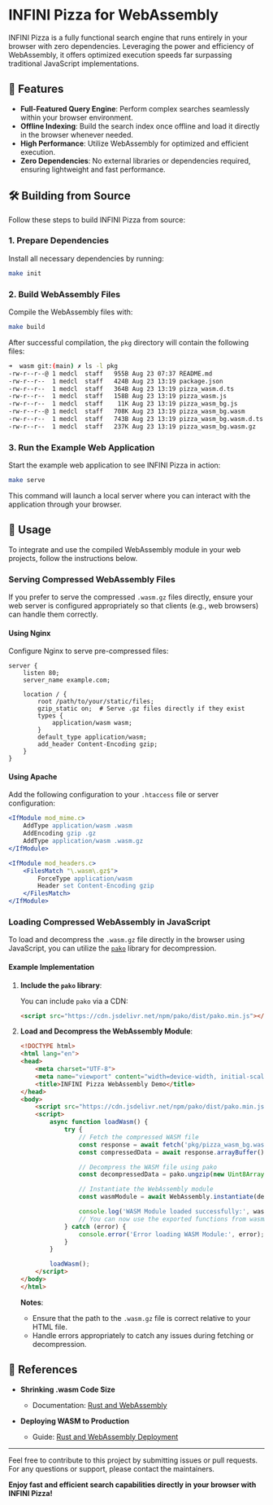 # INFINI Pizza for WebAssembly

INFINI Pizza is a fully functional search engine that runs entirely in your browser with zero dependencies. Leveraging the power and efficiency of WebAssembly, it offers optimized execution speeds far surpassing traditional JavaScript implementations.

## 🚀 Features

- **Full-Featured Query Engine**: Perform complex searches seamlessly within your browser environment.
- **Offline Indexing**: Build the search index once offline and load it directly in the browser whenever needed.
- **High Performance**: Utilize WebAssembly for optimized and efficient execution.
- **Zero Dependencies**: No external libraries or dependencies required, ensuring lightweight and fast performance.

## 🛠️ Building from Source

Follow these steps to build INFINI Pizza from source:

### 1. Prepare Dependencies

Install all necessary dependencies by running:

```sh
make init
```

### 2. Build WebAssembly Files

Compile the WebAssembly files with:

```sh
make build
```

After successful compilation, the `pkg` directory will contain the following files:

```sh
➜  wasm git:(main) ✗ ls -l pkg
-rw-r--r--@ 1 medcl  staff   955B Aug 23 07:37 README.md
-rw-r--r--  1 medcl  staff   424B Aug 23 13:19 package.json
-rw-r--r--  1 medcl  staff   364B Aug 23 13:19 pizza_wasm.d.ts
-rw-r--r--  1 medcl  staff   158B Aug 23 13:19 pizza_wasm.js
-rw-r--r--  1 medcl  staff    11K Aug 23 13:19 pizza_wasm_bg.js
-rw-r--r--@ 1 medcl  staff   708K Aug 23 13:19 pizza_wasm_bg.wasm
-rw-r--r--  1 medcl  staff   743B Aug 23 13:19 pizza_wasm_bg.wasm.d.ts
-rw-r--r--  1 medcl  staff   237K Aug 23 13:19 pizza_wasm_bg.wasm.gz
```

### 3. Run the Example Web Application

Start the example web application to see INFINI Pizza in action:

```sh
make serve
```

This command will launch a local server where you can interact with the application through your browser.

## 📖 Usage

To integrate and use the compiled WebAssembly module in your web projects, follow the instructions below.

### Serving Compressed WebAssembly Files

If you prefer to serve the compressed `.wasm.gz` files directly, ensure your web server is configured appropriately so that clients (e.g., web browsers) can handle them correctly.

#### **Using Nginx**

Configure Nginx to serve pre-compressed files:

```nginx
server {
    listen 80;
    server_name example.com;

    location / {
        root /path/to/your/static/files;
        gzip_static on;  # Serve .gz files directly if they exist
        types {
            application/wasm wasm;
        }
        default_type application/wasm;
        add_header Content-Encoding gzip;
    }
}
```

#### **Using Apache**

Add the following configuration to your `.htaccess` file or server configuration:

```apache
<IfModule mod_mime.c>
    AddType application/wasm .wasm
    AddEncoding gzip .gz
    AddType application/wasm .wasm.gz
</IfModule>

<IfModule mod_headers.c>
    <FilesMatch "\.wasm\.gz$">
        ForceType application/wasm
        Header set Content-Encoding gzip
    </FilesMatch>
</IfModule>
```

### Loading Compressed WebAssembly in JavaScript

To load and decompress the `.wasm.gz` file directly in the browser using JavaScript, you can utilize the [`pako`](https://github.com/nodeca/pako) library for decompression.

#### **Example Implementation**

1. **Include the `pako` library**:

   You can include `pako` via a CDN:

   ```html
   <script src="https://cdn.jsdelivr.net/npm/pako/dist/pako.min.js"></script>
   ```

2. **Load and Decompress the WebAssembly Module**:

   ```html
   <!DOCTYPE html>
   <html lang="en">
   <head>
       <meta charset="UTF-8">
       <meta name="viewport" content="width=device-width, initial-scale=1.0">
       <title>INFINI Pizza WebAssembly Demo</title>
   </head>
   <body>
       <script src="https://cdn.jsdelivr.net/npm/pako/dist/pako.min.js"></script>
       <script>
           async function loadWasm() {
               try {
                   // Fetch the compressed WASM file
                   const response = await fetch('pkg/pizza_wasm_bg.wasm.gz');
                   const compressedData = await response.arrayBuffer();

                   // Decompress the WASM file using pako
                   const decompressedData = pako.ungzip(new Uint8Array(compressedData));

                   // Instantiate the WebAssembly module
                   const wasmModule = await WebAssembly.instantiate(decompressedData.buffer);

                   console.log('WASM Module loaded successfully:', wasmModule);
                   // You can now use the exported functions from wasmModule.instance.exports
               } catch (error) {
                   console.error('Error loading WASM Module:', error);
               }
           }

           loadWasm();
       </script>
   </body>
   </html>
   ```

   **Notes**:
   - Ensure that the path to the `.wasm.gz` file is correct relative to your HTML file.
   - Handle errors appropriately to catch any issues during fetching or decompression.


## 📖 References

- **Shrinking .wasm Code Size**
   - Documentation: [Rust and WebAssembly](https://rustwasm.github.io/docs/book/reference/code-size.html)

- **Deploying WASM to Production**
   - Guide: [Rust and WebAssembly Deployment](https://rustwasm.github.io/book/reference/deploying-to-production.html)

---

Feel free to contribute to this project by submitting issues or pull requests. For any questions or support, please contact the maintainers.

**Enjoy fast and efficient search capabilities directly in your browser with INFINI Pizza!**